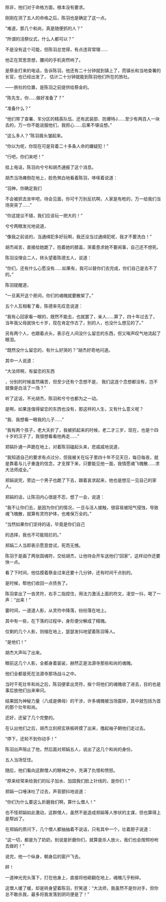 除非，他们对于命格方面，根本没有要求。

刚刚在测了五人的命格之后，陈羽也是确定了这一点。

“难道，那几个和尚，真是随便抓的人？”

“所谓的活祭仪式，什么人都可以？”

不是没有这个可能，但陈羽总觉得，有点违背常理……

他正在冥思苦想，腰间的手机突然响了。

是蔡金打来的电话，告诉陈羽，他还有二十分钟就到镇上了，而镇长和当地查署的长官，也已经出发了， 估计二十分钟就能到陈羽他们所在的旅社。

——旅社的位置，是陈羽之前提供给蔡金的。

“陈先生，你……做好准备了？”

“准备什么？”

“他们带了查署、军分区的精英队伍、还有武装部、防爆特J……至少有两百人一块去的，万一你不能说服他们，我担心……后果不堪设想。”

“这么多人？”陈羽眉头皱起来。

“你以为呢，你现在可是背着二十多条人命的嫌疑犯！”

“行吧，你们来吧！”

挂上电话，陈羽向兮兮和胡杰通报了这个消息。

胡杰当场瘫倒在地上，脸色煞白地看着陈羽，哆嗦着说道：

“羽神，你确定我们

不会被抓去坐牢吧，待会见面，你可千万别反抗啊，人家是有枪的，万一给我们当场突突了……”

“你这提议不错，我们应该玩一把大的！”

兮兮两眼发光地说道，

“像我之前说的，当通缉犯多好玩啊，我还没当过通缉犯呢，我才不要洗白！”

胡杰闻言，直接给她跪了，抱着她的膝盖，哭着恳求她不要闹事，自己还不想死。

陈羽没理会二人，转头望着陈德五人，说道：

“你们，还有什么心愿没有……如果有，我可以替你们去完成，你们自己是去不了的。”

陈羽提醒道，

“一旦离开这个房间，你们的魂魄就要散架了。”

五个人互相看了看，陈德率先叹息说道：

“我有心回家看一眼的，既然不能去，也就罢了，亲人……算了，四十年过去了，当年我父母就快七十岁，现在肯定作古了，别的人，也没什么想见的了。”

另有两个人，也跟着点头，表示在人间没什么留恋的东西，但又唉声叹气地流起了眼泪。

“既然没什么留恋的，有什么好哭的？”胡杰好奇地问道。

其中一人说道：

“大法师啊，有留恋的东西

，分别的时候虽然痛苦，但至少还有个念想不是， 我们这连个念想都没有，岂不就像是白活了一场？”

听了这话，不光胡杰，陈羽和兮兮也都为之一动。

是啊，如果连值得留恋的东西也没有，那这样的人生，又有什么意义呢？

“我、我想看一眼我的儿子……”

“我有两个孩子，老大夭折了，我被抓起来的时候，老二才三岁，现在，也是个四十岁的汉子了，我很想看看他再走……”

郑娟扑通一声跪在地上，对着陈羽磕起头来，悲戚戚地说道，

“我知道自己的要求有点过分，但我被关在坛子里四十年不见天日，每日每夜，就是靠着与儿子重逢的信念，才支撑下来，只要能见他一面，我情愿魂飞魄散……求大法师成全。”

郑娟说完，旁边一个男子也跪了下去，跟着哀求起来，他也是想见一见自己的家人。

郑娟的话，让陈羽内心很是不忍，想了一会，说道：

“我不让你们去，是因为你们的情况，一旦与活人接触，很容易被阳气侵蚀，导致魂飞魄散，就算有灵符护体，也难保万全的。”

“当然如果你们坚持的话，毕竟是你们自己

的选择，我也不可能阻拦的。”

郑娟二人当即表示愿意尝试，死而无憾。

陈羽于是画了两张固魂符，交给胡杰，让他待会开车送他们“回家”，这样动作还要快一点。

看了下时间，他估摸着蔡金过来还要十几分钟，还有时间干点别的。

是时候，帮他们收回一点债务了。

陈羽拿出了一沓灵符，右手二指捏住，用法力激活上面的符文，凌空一抖，喝了一声：“出来！”

霎时间，一道道人影，从灵符中降落，纷纷落在地上。

其中有一些，在下落的过程中，身形便分解成了精魄。

仅剩的几个人影，则缩在地上，瑟瑟发抖地望着陈羽等人。

“是他们！”

胡杰大声叫了出来。

眼前这几个人影，全都身着袈裟，赫然正是法源寺那些和尚的魂魄。

他们全都是死在法源寺那场战斗之中。

当时干死壮年和尚之后，陈羽便拿出灵符，挨个将他们的魂魄收了进去，目的也是事后放他们出来审问。

结果因为神秘力量（八成是佛母）的干涉，许多魂魄被当场震碎，其中就包括为首的那个壮年和尚。

还好，还留了几个完整的。

在认出他们之后，胡杰立刻把玄铁板砖摸了出来，撸起袖子朝他们走过去。

“停下，还轮不到你动手！”

陈羽出声阻止了他，然后面对郑娟五人，说出了这几个和尚的身份。

五人当场怔住。

随后，他们看向这群僧人的眼神之中，充满了仇恨和愤怒。

“原来经常来给我们的坛子加水、加固我们脸上针线的，是你们！”

郑娟一口唾沫吐了过去，声音颤抖地说道：

“你们为什么要这么折磨我们啊，算什么僧人！”

也不怪郑娟如此激动，这群僧人，虽然不是造成郑娟等人惨状的主谋，但也算得上是帮凶了。

在郑娟的质问下，几个僧人都抽抽着不说话，只有其中一个，壮着胆子说道：

“这一切，都是为了奶奶，别说是折磨你们，就算是杀人放火，我们也会按照吩咐去做的！”

说完，他一个纵身，朝身后的窗户飞去。

砰！

一道神光兜头落下，打在他身上，直接将他砸翻在地上，魂魄几乎粉碎。

这僧人缓了缓，却是转身望着陈羽，狞笑道：“大法师，我虽然不是你对手，但你总不敢杀我，最多将我发落到阴司便是了！”
